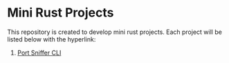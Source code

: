 # Mini Rust Projects

This repository is created to develop mini rust projects.
Each project will be listed below with the hyperlink:

1. [Port Sniffer CLI](/ip_sniffer)
